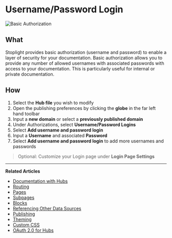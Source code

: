 # Username/Password Login 

![Basic Authorization](https://github.com/stoplightio/docs/blob/develop/assets/imagesv2/basic-auth.png?raw=true)

## What 

Stoplight provides basic authorization (username and password) to enable a layer of security for your documentation. Basic authorization allows you to provide any number of allowed usernames with associated passwords with access to your documentation. This is particularly useful for internal or private documentation. 

## How 
1. Select the **Hub file** you wish to modify 
2. Open the publishing preferences by clicking the **globe** in the far left hand toolbar 
3. Input a **new domain** or select a **previously published domain**
4. Under Authorizations, select **Username/Password Logins** 
5. Select  **Add username and password login** 
6. Input a **Username** and associated **Password**
7. Select **Add username and password login** to add more usernames and passwords 

> Optional: Customize your Login page under **Login Page Settings**     

---
**Related Articles**
- [Documentation with Hubs](/documentation/introduction)
- [Routing](/documentation/getting-started/routing)
- [Pages](/documentation/getting-started/pages)
- [Subpages](/documentation/getting-started/subpages)
- [Blocks](/documentation/blocks)
- [Referencing Other Data Sources](/documentation/referencing-other-data-sources)
- [Publishing](/documentation/publishing)
- [Theming](/documentation/design/theming)
- [Custom CSS](/documentation/design/custom-css)
- [OAuth 2.0 for Hubs](/documentation/authorizations/oauth-hubs)
